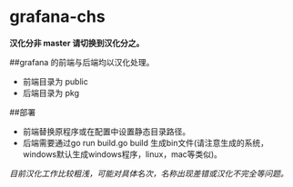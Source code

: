 # grafana-chs

**汉化分非 master 请切换到汉化分之。**

##grafana 的前端与后端均以汉化处理。
* 前端目录为 public
* 后端目录为 pkg

##部署
* 前端替换原程序或在配置中设置静态目录路径。
* 后端需要通过go run build.go build 生成bin文件(请注意生成的系统，windows默认生成windows程序，linux，mac等类似)。

*目前汉化工作比较粗浅，可能对具体名次，名称出现差错或汉化不完全等问题。*
